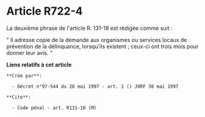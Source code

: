 # Article R722-4

La deuxième phrase de l'article R. 131-18 est rédigée comme suit :

" Il adresse copie de la demande aux organismes ou services locaux de prévention de la délinquance, lorsqu'ils existent ;
ceux-ci ont trois mois pour donner leur avis. "

**Liens relatifs à cet article**

	**Créé par**:

	  - Décret n°97-544 du 28 mai 1997 - art. 1 () JORF 30 mai 1997

	**Cite**:

	  - Code pénal - art. R131-18 (M)
